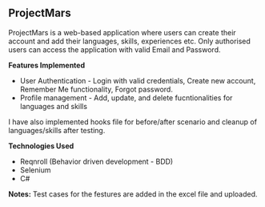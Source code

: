 **ProjectMars**
---------------

ProjectMars is a web-based application where users can create their account and add their languages, skills, experiences etc.
Only authorised users can access the application with valid Email and Password.


**Features Implemented**
  - User Authentication - Login with valid credentials, Create new account, Remember Me functionality, Forgot password.
  - Profile management - Add, update, and delete fucntionalities for languages and skills

I have also implemented hooks file for before/after scenario and cleanup of languages/skills after testing.

**Technologies Used**
  - Reqnroll (Behavior driven development - BDD)
  - Selenium
  - C#

**Notes:**
Test cases for the festures are added in the excel file and uploaded.

